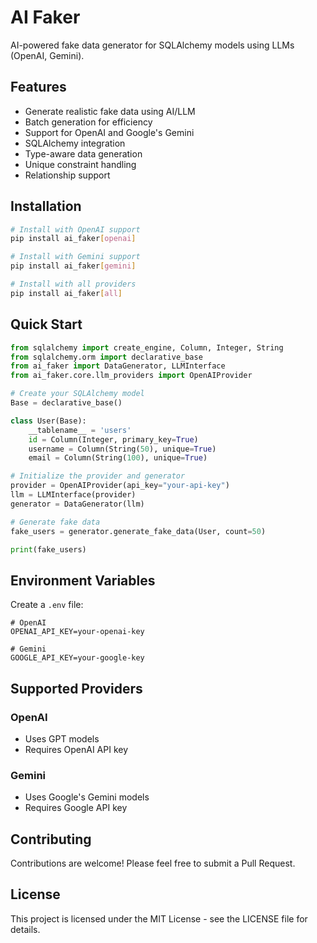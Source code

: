 # AI Faker

AI-powered fake data generator for SQLAlchemy models using LLMs (OpenAI, Gemini).

## Features

- Generate realistic fake data using AI/LLM
- Batch generation for efficiency
- Support for OpenAI and Google's Gemini
- SQLAlchemy integration
- Type-aware data generation
- Unique constraint handling
- Relationship support

## Installation

```bash
# Install with OpenAI support
pip install ai_faker[openai]

# Install with Gemini support
pip install ai_faker[gemini]

# Install with all providers
pip install ai_faker[all]
```

## Quick Start

```python
from sqlalchemy import create_engine, Column, Integer, String
from sqlalchemy.orm import declarative_base
from ai_faker import DataGenerator, LLMInterface
from ai_faker.core.llm_providers import OpenAIProvider

# Create your SQLAlchemy model
Base = declarative_base()

class User(Base):
    __tablename__ = 'users'
    id = Column(Integer, primary_key=True)
    username = Column(String(50), unique=True)
    email = Column(String(100), unique=True)

# Initialize the provider and generator
provider = OpenAIProvider(api_key="your-api-key")
llm = LLMInterface(provider)
generator = DataGenerator(llm)

# Generate fake data
fake_users = generator.generate_fake_data(User, count=50)

print(fake_users)
```

## Environment Variables

Create a `.env` file:

```env
# OpenAI
OPENAI_API_KEY=your-openai-key

# Gemini
GOOGLE_API_KEY=your-google-key
```

## Supported Providers

### OpenAI
- Uses GPT models
- Requires OpenAI API key

### Gemini
- Uses Google's Gemini models
- Requires Google API key

## Contributing

Contributions are welcome! Please feel free to submit a Pull Request.

## License

This project is licensed under the MIT License - see the LICENSE file for details.